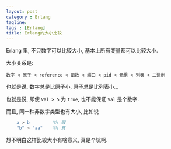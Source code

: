 ```yaml
---
layout: post
category : Erlang
tagline:
tags : [Erlang]
title: Erlang的大小比较
---
```


Erlang 里, 不只数字可以比较大小, 基本上所有变量都可以比较大小.

大小关系是:

    数字 < 原子 < reference < 函数 < 端口 < pid < 元组 < 列表 < 二进制

也就是说, 数字总是比原子小, 原子总是比列表小...

也就是说, 即使 `Val > 5` 为 `true`, 也不能保证 `Val` 是个数字.

而且, 同一种非数字类型也有大小, 比如说

```erlang
    a > b         %% 假
    "b" > "aa"    %% 真
```

想不明白这样比较大小有啥意义, 真是个坑啊.
